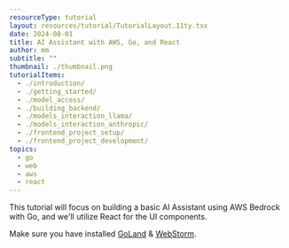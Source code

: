 ```yaml
---
resourceType: tutorial
layout: resources/tutorial/TutorialLayout.11ty.tsx
date: 2024-08-01
title: AI Assistant with AWS, Go, and React
author: mm
subtitle: ""
thumbnail: ./thumbnail.png
tutorialItems:
  - ./introduction/
  - ./getting_started/
  - ./model_access/
  - ./building_backend/
  - ./models_interaction_llama/
  - ./models_interaction_anthropic/
  - ./frontend_project_setup/
  - ./frontend_project_development/
topics:
  - go
  - web
  - aws
  - react
---
```


This tutorial will focus on building a basic AI Assistant using AWS Bedrock with Go, and we'll utilize React for the UI components.

Make sure you have installed [GoLand](https://www.jetbrains.com/go/) & [WebStorm](https://www.jetbrains.com/webstorm/).

